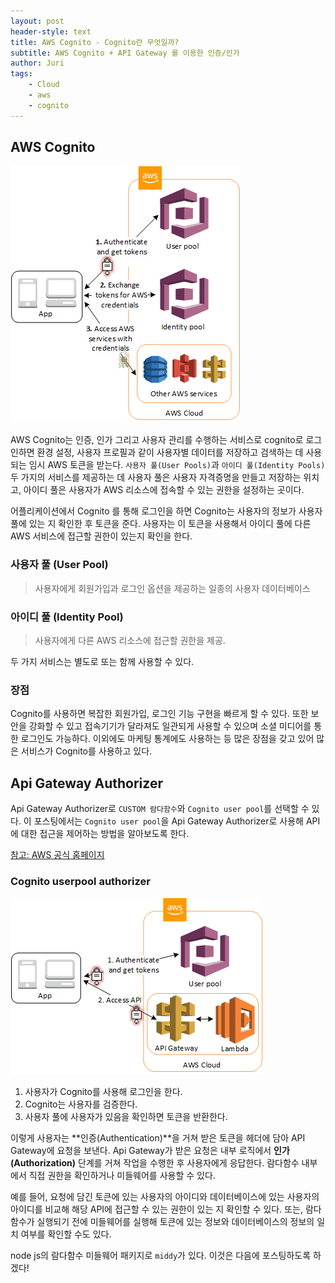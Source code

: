 ```yaml
---
layout: post
header-style: text
title: AWS Cognito - Cognito란 무엇일까?
subtitle: AWS Cognito + API Gateway 를 이용한 인증/인가 
author: Juri
tags:
    - Cloud
    - aws
    - cognito
---
```


AWS Cognito 
----
![](/img/in-post/cognito-1.png)


AWS Cognito는 인증, 인가 그리고 사용자 관리를 수행하는 서비스로 cognito로 로그인하면 환경 설정, 사용자 프로필과 같이 사용자별 데이터를 저장하고 검색하는 데 사용되는 임시 AWS 토큰을 받는다. `사용자 풀(User Pools)`과 `아이디 풀(Identity Pools)` 두 가지의 서비스를 제공하는 데 사용자 풀은 사용자 자격증명을 만들고 저장하는 위치고, 아이디 풀은 사용자가 AWS 리소스에 접속할 수 있는 권한을 설정하는 곳이다.

어플리케이션에서 Cognito 를 통해 로그인을 하면 Cognito는 사용자의 정보가 사용자 풀에 있는 지 확인한 후 토큰을 준다. 사용자는 이 토큰을 사용해서 아이디 풀에 다른 AWS 서비스에 접근할 권한이 있는지 확인을 한다.

### 사용자 풀 (User Pool)

> 사용자에게 회원가입과 로그인 옵션을 제공하는 일종의 사용자 데이터베이스


### 아이디 풀 (Identity Pool)

> 사용자에게 다른 AWS 리소스에 접근할 권한을 제공.

두 가지 서비스는 별도로 또는 함께 사용할 수 있다.

### 장점

Cognito를 사용하면 복잡한 회원가입, 로그인 기능 구현을 빠르게 할 수 있다. 또한 보안을 강화할 수 있고 접속기기가 달라져도 일관되게 사용할 수 있으며 소셜 미디어를 통한 로그인도 가능하다. 이외에도 마케팅 통계에도 사용하는 등 많은 장점을 갖고 있어 많은 서비스가 Cognito를 사용하고 있다.



Api Gateway Authorizer
---

Api Gateway Authorizer로 `CUSTOM 람다함수`와 `Cognito user pool`를 선택할 수 있다. 이 포스팅에서는 `Cognito user pool`을 Api Gateway Authorizer로 사용해 API에 대한 접근을 제어하는 방법을 알아보도록 한다.

[참고: AWS 공식 홈페이지](https://docs.aws.amazon.com/ko_kr/apigateway/latest/developerguide/apigateway-integrate-with-cognito.html)

### Cognito userpool authorizer 

![](/img/in-post/cognito-2.png)

1. 사용자가 Cognito를 사용해 로그인을 한다.
2. Cognito는 사용자를 검증한다.
3. 사용자 풀에 사용자가 있음을 확인하면 토큰을 반환한다.

이렇게 사용자는 **인증(Authentication)**을 거쳐 받은 토큰을 헤더에 담아 API Gateway에 요청을 보낸다. Api Gateway가 받은 요청은 내부 로직에서 **인가(Authorization)** 단계를 거쳐 작업을 수행한 후 사용자에게 응답한다. 람다함수 내부에서 직접 권한을 확인하거나 미들웨어를 사용할 수 있다.

예를 들어, 요청에 담긴 토큰에 있는 사용자의 아이디와 데이터베이스에 있는 사용자의 아이디를 비교해 해당 API에 접근할 수 있는 권한이 있는 지 확인할 수 있다. 또는, 람다 함수가 실행되기 전에 미들웨어를 실행해 토큰에 있는 정보와 데이터베이스의 정보의 일치 여부를 확인할 수도 있다.

node js의 람다함수 미들웨어 패키지로 `middy`가 있다. 이것은 다음에 포스팅하도록 하겠다! 